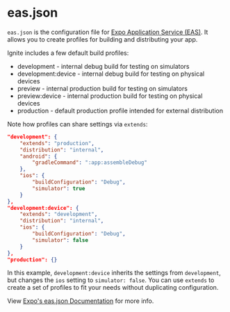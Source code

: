 # eas.json

`eas.json` is the configuration file for [Expo Application Service (EAS)](https://docs.expo.dev/eas/). It allows you to create profiles for building and distributing your app.

Ignite includes a few default build profiles:

- development - internal debug build for testing on simulators
- development:device - internal debug build for testing on physical devices
- preview - internal production build for testing on simulators
- preview:device - internal production build for testing on physical devices
- production - default production profile intended for external distribution

Note how profiles can share settings via `extends`:

```json
"development": {
    "extends": "production",
    "distribution": "internal",
    "android": {
        "gradleCommand": ":app:assembleDebug"
    },
    "ios": {
        "buildConfiguration": "Debug",
        "simulator": true
    }
},
"development:device": {
    "extends": "development",
    "distribution": "internal",
    "ios": {
        "buildConfiguration": "Debug",
        "simulator": false
    }
},
"production": {}
```

In this example, `development:device` inherits the settings from `development`, but changes the `ios` setting to `simulator: false`. You can use `extends` to create a set of profiles to fit your needs without duplicating configuration.

View [Expo's eas.json Documentation](https://docs.expo.dev/build/eas-json/) for more info.

